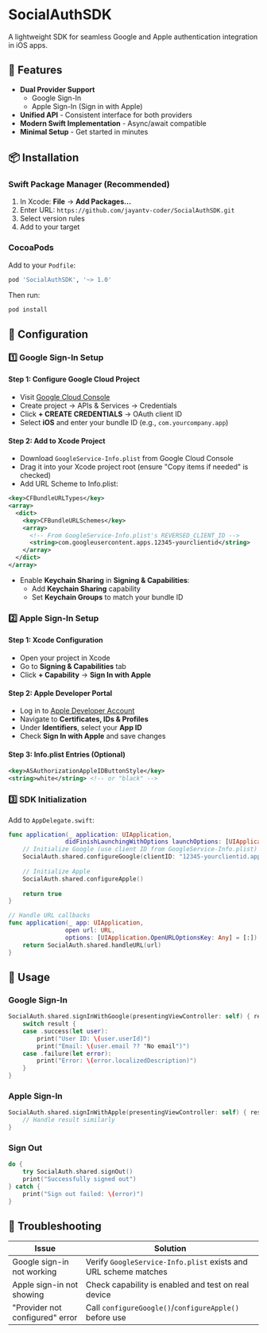 # SocialAuthSDK

&#x20;  &#x20;

A lightweight SDK for seamless Google and Apple authentication integration in iOS apps.

## 📱 Features

- **Dual Provider Support**
  - Google Sign-In
  - Apple Sign-In (Sign in with Apple)
- **Unified API** - Consistent interface for both providers
- **Modern Swift Implementation** - Async/await compatible
- **Minimal Setup** - Get started in minutes

## 📦 Installation

### Swift Package Manager (Recommended)

1. In Xcode: **File** → **Add Packages...**
2. Enter URL: `https://github.com/jayantv-coder/SocialAuthSDK.git`
3. Select version rules
4. Add to your target

### CocoaPods

Add to your `Podfile`:

```ruby
pod 'SocialAuthSDK', '~> 1.0'
```

Then run:

```bash
pod install
```

## 🔧 Configuration

### 1️⃣ Google Sign-In Setup

#### Step 1: Configure Google Cloud Project

- Visit [Google Cloud Console](https://console.cloud.google.com)
- Create project → APIs & Services → Credentials
- Click **+ CREATE CREDENTIALS** → OAuth client ID
- Select **iOS** and enter your bundle ID (e.g., `com.yourcompany.app`)

#### Step 2: Add to Xcode Project

- Download `GoogleService-Info.plist` from Google Cloud Console
- Drag it into your Xcode project root (ensure "Copy items if needed" is checked)
- Add URL Scheme to Info.plist:

```xml
<key>CFBundleURLTypes</key>
<array>
  <dict>
    <key>CFBundleURLSchemes</key>
    <array>
      <!-- From GoogleService-Info.plist's REVERSED_CLIENT_ID -->
      <string>com.googleusercontent.apps.12345-yourclientid</string>
    </array>
  </dict>
</array>
```

- Enable **Keychain Sharing** in **Signing & Capabilities**:
  - Add **Keychain Sharing** capability
  - Set **Keychain Groups** to match your bundle ID

### 2️⃣ Apple Sign-In Setup

#### Step 1: Xcode Configuration

- Open your project in Xcode
- Go to **Signing & Capabilities** tab
- Click **+ Capability** → **Sign In with Apple**

#### Step 2: Apple Developer Portal

- Log in to [Apple Developer Account](https://developer.apple.com)
- Navigate to **Certificates, IDs & Profiles**
- Under **Identifiers**, select your **App ID**
- Check **Sign In with Apple** and save changes

#### Step 3: Info.plist Entries (Optional)

```xml
<key>ASAuthorizationAppleIDButtonStyle</key>
<string>white</string> <!-- or "black" -->
```

### 3️⃣ SDK Initialization

Add to `AppDelegate.swift`:

```swift
func application(_ application: UIApplication,
                didFinishLaunchingWithOptions launchOptions: [UIApplication.LaunchOptionsKey: Any]?) -> Bool {
    // Initialize Google (use client ID from GoogleService-Info.plist)
    SocialAuth.shared.configureGoogle(clientID: "12345-yourclientid.apps.googleusercontent.com")
    
    // Initialize Apple
    SocialAuth.shared.configureApple()
    
    return true
}

// Handle URL callbacks
func application(_ app: UIApplication,
                open url: URL,
                options: [UIApplication.OpenURLOptionsKey: Any] = [:]) -> Bool {
    return SocialAuth.shared.handleURL(url)
}
```

## 🚀 Usage

### Google Sign-In

```swift
SocialAuth.shared.signInWithGoogle(presentingViewController: self) { result in
    switch result {
    case .success(let user):
        print("User ID: \(user.userId)")
        print("Email: \(user.email ?? "No email")")
    case .failure(let error):
        print("Error: \(error.localizedDescription)")
    }
}
```

### Apple Sign-In

```swift
SocialAuth.shared.signInWithApple(presentingViewController: self) { result in
    // Handle result similarly
}
```

### Sign Out

```swift
do {
    try SocialAuth.shared.signOut()
    print("Successfully signed out")
} catch {
    print("Sign out failed: \(error)")
}
```

## 🤋 Troubleshooting

| Issue                           | Solution                                                        |
| ------------------------------- | --------------------------------------------------------------- |
| Google sign-in not working      | Verify `GoogleService-Info.plist` exists and URL scheme matches |
| Apple sign-in not showing       | Check capability is enabled and test on real device             |
| "Provider not configured" error | Call `configureGoogle()`/`configureApple()` before use          |

